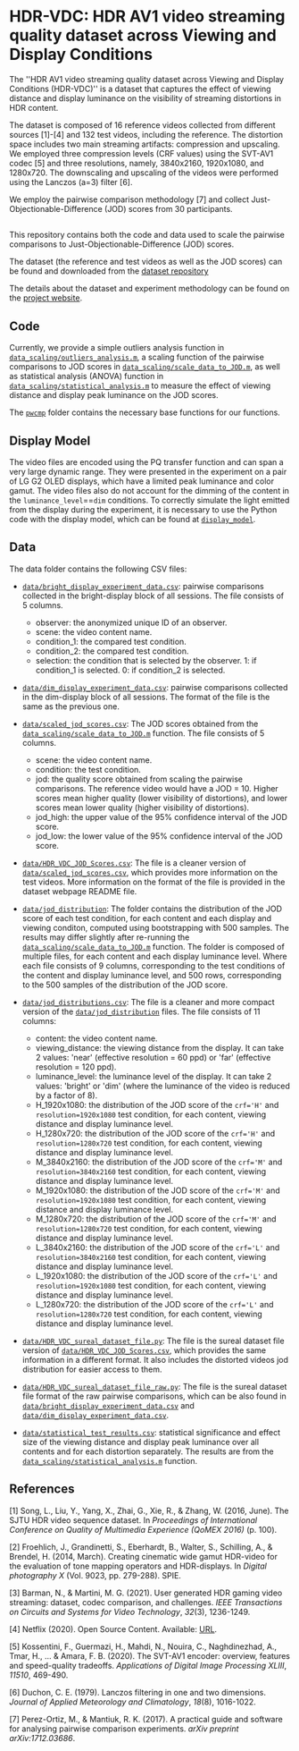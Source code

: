 
# HDR-VDC: HDR AV1 video streaming quality dataset across Viewing and Display Conditions

The ''HDR AV1 video streaming quality dataset across Viewing and Display Conditions (HDR-VDC)'' is a dataset that captures the effect of viewing distance and display  luminance on the visibility of streaming distortions in HDR content. 

The dataset is composed of 16 reference videos collected from different sources [1]-[4] and 132 test videos, including the reference. The distortion space includes two main streaming artifacts: compression and upscaling. We employed three compression levels (CRF values) using the SVT-AV1 codec [5] and three resolutions, namely,  3840x2160, 1920x1080, and 1280x720. The downscaling and upscaling of the videos were performed using the Lanczos (a=3) filter [6]. 

We employ the pairwise comparison methodology [7] and collect Just-Objectionable-Difference (JOD) scores from 30 participants. 

##

This repository contains both the code and data used to scale the pairwise comparisons to Just-Objectionable-Difference (JOD) scores. 

The dataset (the reference and test videos as well as the JOD scores) can be found and downloaded from the [dataset repository](https://doi.org/10.17863/CAM.107964) 

The details about the dataset and experiment methodology can be found on the [project website](https://www.cl.cam.ac.uk/research/rainbow/projects/hdr-vdc/). 

## Code

Currently, we provide a simple outliers analysis function in [`data_scaling/outliers_analysis.m`](https://github.com/gfxdisp/HDR-VDC/blob/main/data_scaling/outliers_analysis.m), a scaling function of the pairwise comparisons to JOD scores in [`data_scaling/scale_data_to_JOD.m`](https://github.com/gfxdisp/HDR-VDC/blob/main/data_scaling/scale_data_to_JOD.m), as well as statistical analysis (ANOVA) function in [`data_scaling/statistical_analysis.m`](https://github.com/gfxdisp/HDR-VDC/blob/main/data_scaling/statistical_analysis.m) to measure the effect of viewing distance and display peak luminance on the JOD scores. 

The [`pwcmp`](https://github.com/gfxdisp/HDR-VDC/tree/main/pwcmp) folder contains the necessary base functions for our functions. 

## Display Model

The video files are encoded using the PQ transfer function and can span a very large dynamic range. 
They were presented in the experiment on a pair of LG G2 OLED displays, which have a limited peak luminance and color gamut. 
The video files also do not account for the dimming of the content in the `luminance_level`==`dim` conditions. 
To correctly simulate the light emitted from the display during the experiment, it is necessary to use the Python code 
with the display model, which can be found at [`display_model`](https://github.com/gfxdisp/HDR-VDC/tree/main/display_model).


## Data

The data folder contains the following CSV files:

* [`data/bright_display_experiment_data.csv`](https://github.com/gfxdisp/HDR-VDC/blob/main/data/bright_display_experiment_data.csv): pairwise comparisons collected in the bright-display block of all sessions. The file consists of 5 columns. 
    * observer: the anonymized unique ID of an observer. 
    * scene: the video content name.
    * condition_1: the compared test condition. 
    * condition_2: the compared test condition. 
    * selection: the condition that is selected by the observer. 1: if condition_1 is selected. 0: if condition_2 is selected. 

* [`data/dim_display_experiment_data.csv`](https://github.com/gfxdisp/HDR-VDC/blob/main/data/dim_display_experiment_data.csv): pairwise comparisons collected in the dim-display block of all sessions. The format of the file is the same as the previous one. 

* [`data/scaled_jod_scores.csv`](https://github.com/gfxdisp/HDR-VDC/blob/main/data/scaled_jod_scores.csv): The JOD scores obtained from the [`data_scaling/scale_data_to_JOD.m`](https://github.com/gfxdisp/HDR-VDC/blob/main/data_scaling/scale_data_to_JOD.m) function. The file consists of 5 columns. 
    * scene: the video content name.
    * condition: the test condition.
    * jod: the quality score obtained from scaling the pairwise comparisons. The reference video would have a JOD = 10. Higher scores mean higher quality (lower visibility of distortions), and lower scores mean lower quality (higher visibility of distortions).
	* jod_high: the upper value of the 95% confidence interval of the JOD score.
	* jod_low: the lower value of the 95% confidence interval of the JOD score.

* [`data/HDR_VDC_JOD_Scores.csv`](https://github.com/gfxdisp/HDR-VDC/blob/main/data/HDR_VDC_JOD_Scores.csv): The file is a cleaner version of [`data/scaled_jod_scores.csv`](https://github.com/gfxdisp/HDR-VDC/blob/main/data/scaled_jod_scores.csv), which provides more information on the test videos. More information on the format of the file is provided in the dataset webpage README file.

* [`data/jod_distribution`](https://github.com/gfxdisp/HDR-VDC/tree/main/data/jod_distribution): The folder contains the distribution of the JOD score of each test condition, for each content and each display and viewing conditon, computed using bootstrapping with 500 samples. The results may differ slightly after re-running the [`data_scaling/scale_data_to_JOD.m`](https://github.com/gfxdisp/HDR-VDC/blob/main/data_scaling/scale_data_to_JOD.m) function. The folder is composed of multiple files, for each content and each display luminance level. Where each file consists of 9 columns, corresponding to the test conditions of the content and display luminance level, and 500 rows, corresponding to the 500 samples of the distribution of the JOD score. 

* [`data/jod_distributions.csv`](https://github.com/gfxdisp/HDR-VDC/tree/main/data/jod_distributions.csv): The file is a cleaner and more compact version of the [`data/jod_distribution`](https://github.com/gfxdisp/HDR-VDC/tree/main/data/jod_distribution) files. The file consists of 11 columns: 
	* content: the video content name. 
	* viewing_distance: the viewing distance from the display. It can take 2 values: 'near' (effective resolution = 60 ppd) or 'far' (effective resolution = 120 ppd).
	* luminance_level: the luminance level of the display. It can take 2 values: 'bright' or 'dim' (where the luminance of the video is reduced by a factor of 8).
	* H_1920x1080: the distribution of the JOD score of the `crf='H'` and `resolution=1920x1080` test condition, for each content, viewing distance and display luminance level. 
	* H_1280x720: the distribution of the JOD score of the `crf='H'` and `resolution=1280x720` test condition, for each content, viewing distance and display luminance level. 
	* M_3840x2160: the distribution of the JOD score of the `crf='M'` and `resolution=3840x2160` test condition, for each content, viewing distance and display luminance level. 
	* M_1920x1080: the distribution of the JOD score of the `crf='M'` and `resolution=1920x1080` test condition, for each content, viewing distance and display luminance level. 
	* M_1280x720: the distribution of the JOD score of the `crf='M'` and `resolution=1280x720` test condition, for each content, viewing distance and display luminance level. 
	* L_3840x2160: the distribution of the JOD score of the `crf='L'` and `resolution=3840x2160` test condition, for each content, viewing distance and display luminance level. 
	* L_1920x1080: the distribution of the JOD score of the `crf='L'` and `resolution=1920x1080` test condition, for each content, viewing distance and display luminance level. 
	* L_1280x720: the distribution of the JOD score of the `crf='L'` and `resolution=1280x720` test condition, for each content, viewing distance and display luminance level. 

* [`data/HDR_VDC_sureal_dataset_file.py`](https://github.com/gfxdisp/HDR-VDC/blob/main/data/HDR_VDC_sureal_dataset_file.py): The file is the sureal dataset file version of [`data/HDR_VDC_JOD_Scores.csv`](https://github.com/gfxdisp/HDR-VDC/blob/main/data/HDR_VDC_JOD_Scores.csv), which provides the same information in a different format. It also includes the distorted videos jod distribution for easier access to them. 

* [`data/HDR_VDC_sureal_dataset_file_raw.py`](https://github.com/gfxdisp/HDR-VDC/blob/main/data/HDR_VDC_sureal_dataset_file_raw.py): The file is the sureal dataset file format of the raw pairwise comparisons, which can be also found in [`data/bright_display_experiment_data.csv`](https://github.com/gfxdisp/HDR-VDC/blob/main/data/bright_display_experiment_data.csv) and [`data/dim_display_experiment_data.csv`](https://github.com/gfxdisp/HDR-VDC/blob/main/data/dim_display_experiment_data.csv). 

* [`data/statistical_test_results.csv`](https://github.com/gfxdisp/HDR-VDC/blob/main/data/statistical_test_results.csv): statistical significance and effect size of the viewing distance and display peak luminance over all contents and for each distortion separately. The results are from the [`data_scaling/statistical_analysis.m`](https://github.com/gfxdisp/HDR-VDC/blob/main/data_scaling/statistical_analysis.m) function.

## References

[1] Song, L., Liu, Y., Yang, X., Zhai, G., Xie, R., & Zhang, W. (2016, June). The SJTU HDR video sequence dataset. In _Proceedings of International Conference on Quality of Multimedia Experience (QoMEX 2016)_ (p. 100).

[2] Froehlich, J., Grandinetti, S., Eberhardt, B., Walter, S., Schilling, A., & Brendel, H. (2014, March). Creating cinematic wide gamut HDR-video for the evaluation of tone mapping operators and HDR-displays. In _Digital photography X_ (Vol. 9023, pp. 279-288). SPIE.

[3] Barman, N., & Martini, M. G. (2021). User generated HDR gaming video streaming: dataset, codec comparison, and challenges. _IEEE Transactions on Circuits and Systems for Video Technology_, _32_(3), 1236-1249.

[4] Netflix (2020). Open Source Content. Available: [URL](https://opencontent.netflix.com). 

[5] Kossentini, F., Guermazi, H., Mahdi, N., Nouira, C., Naghdinezhad, A., Tmar, H., ... & Amara, F. B. (2020). The SVT-AV1 encoder: overview, features and speed-quality tradeoffs. _Applications of Digital Image Processing XLIII_, _11510_, 469-490.

[6] Duchon, C. E. (1979). Lanczos filtering in one and two dimensions. _Journal of Applied Meteorology and Climatology_, _18_(8), 1016-1022.

[7] Perez-Ortiz, M., & Mantiuk, R. K. (2017). A practical guide and software for analysing pairwise comparison experiments. _arXiv preprint arXiv:1712.03686_.